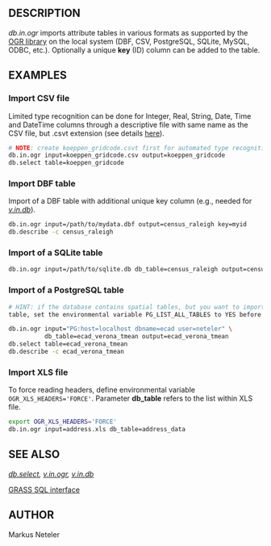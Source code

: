 ## DESCRIPTION

*db.in.ogr* imports attribute tables in various formats as supported by
the [OGR library](https://gdal.org/) on the local system (DBF, CSV,
PostgreSQL, SQLite, MySQL, ODBC, etc.). Optionally a unique **key** (ID)
column can be added to the table.

## EXAMPLES

### Import CSV file

Limited type recognition can be done for Integer, Real, String, Date,
Time and DateTime columns through a descriptive file with same name as
the CSV file, but .csvt extension (see details
[here](https://gdal.org/en/stable/drivers/vector/csv.html)).

```bash
# NOTE: create koeppen_gridcode.csvt first for automated type recognition
db.in.ogr input=koeppen_gridcode.csv output=koeppen_gridcode
db.select table=koeppen_gridcode
```

### Import DBF table

Import of a DBF table with additional unique key column (e.g., needed
for *[v.in.db](v.in.db.md)*).

```bash
db.in.ogr input=/path/to/mydata.dbf output=census_raleigh key=myid
db.describe -c census_raleigh
```

### Import of a SQLite table

```bash
db.in.ogr input=/path/to/sqlite.db db_table=census_raleigh output=census_raleigh
```

### Import of a PostgreSQL table

```bash
# HINT: if the database contains spatial tables, but you want to import a non-spatial
table, set the environmental variable PG_LIST_ALL_TABLES to YES before importing

db.in.ogr input="PG:host=localhost dbname=ecad user=neteler" \
          db_table=ecad_verona_tmean output=ecad_verona_tmean
db.select table=ecad_verona_tmean
db.describe -c ecad_verona_tmean
```

### Import XLS file

To force reading headers, define environmental variable
`OGR_XLS_HEADERS='FORCE'`. Parameter **db_table** refers to the list
within XLS file.

```bash
export OGR_XLS_HEADERS='FORCE'
db.in.ogr input=address.xls db_table=address_data
```

## SEE ALSO

*[db.select](db.select.md), [v.in.ogr](v.in.ogr.md),
[v.in.db](v.in.db.md)*

[GRASS SQL interface](sql.md)

## AUTHOR

Markus Neteler
